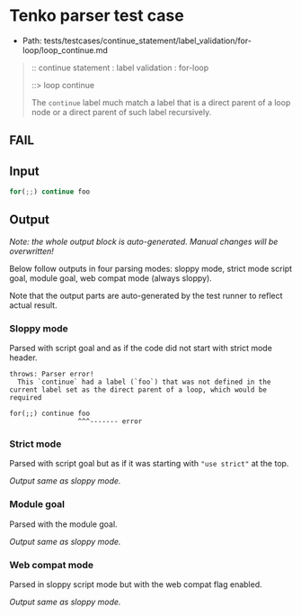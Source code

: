 # Tenko parser test case

- Path: tests/testcases/continue_statement/label_validation/for-loop/loop_continue.md

> :: continue statement : label validation : for-loop
>
> ::> loop continue
>
> The `continue` label much match a label that is a direct parent of a loop node or a direct parent of such label recursively.

## FAIL

## Input

`````js
for(;;) continue foo
`````

## Output

_Note: the whole output block is auto-generated. Manual changes will be overwritten!_

Below follow outputs in four parsing modes: sloppy mode, strict mode script goal, module goal, web compat mode (always sloppy).

Note that the output parts are auto-generated by the test runner to reflect actual result.

### Sloppy mode

Parsed with script goal and as if the code did not start with strict mode header.

`````
throws: Parser error!
  This `continue` had a label (`foo`) that was not defined in the current label set as the direct parent of a loop, which would be required

for(;;) continue foo
                 ^^^------- error
`````

### Strict mode

Parsed with script goal but as if it was starting with `"use strict"` at the top.

_Output same as sloppy mode._

### Module goal

Parsed with the module goal.

_Output same as sloppy mode._

### Web compat mode

Parsed in sloppy script mode but with the web compat flag enabled.

_Output same as sloppy mode._
